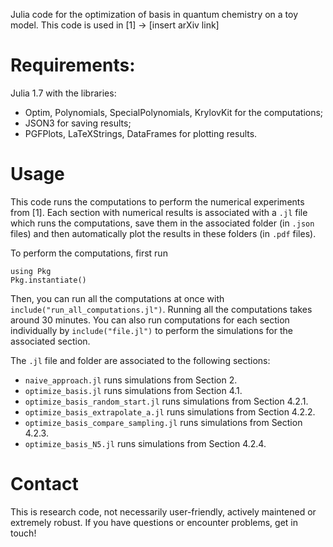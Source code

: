 Julia code for the optimization of basis in quantum chemistry on a toy model.
This code is used in [1] -> [insert arXiv link]


# Requirements:
Julia 1.7 with the libraries:
- Optim, Polynomials, SpecialPolynomials, KrylovKit for the computations;
- JSON3 for saving results;
- PGFPlots, LaTeXStrings, DataFrames for plotting results.

# Usage
This code runs the computations to perform the numerical experiments from [1].
Each section with numerical results is associated with a `.jl` file which runs
the computations, save them in the associated folder (in `.json` files)
and then automatically plot the results in these folders (in `.pdf` files).

To perform the computations, first run
```
using Pkg
Pkg.instantiate()
```

Then, you can run all the computations at once with
`include("run_all_computations.jl")`. Running all the computations takes around
30 minutes. You can also run computations for each section individually by
`include("file.jl")` to perform the simulations for the associated section.

The `.jl` file and folder are associated to the following sections:
- `naive_approach.jl` runs simulations from Section 2.
- `optimize_basis.jl` runs simulations from Section 4.1.
- `optimize_basis_random_start.jl` runs simulations from Section 4.2.1.
- `optimize_basis_extrapolate_a.jl` runs simulations from Section 4.2.2.
- `optimize_basis_compare_sampling.jl` runs simulations from Section 4.2.3.
- `optimize_basis_N5.jl` runs simulations from Section 4.2.4.

# Contact
This is research code, not necessarily user-friendly, actively maintened or extremely robust.
If you have questions or encounter problems, get in touch!

